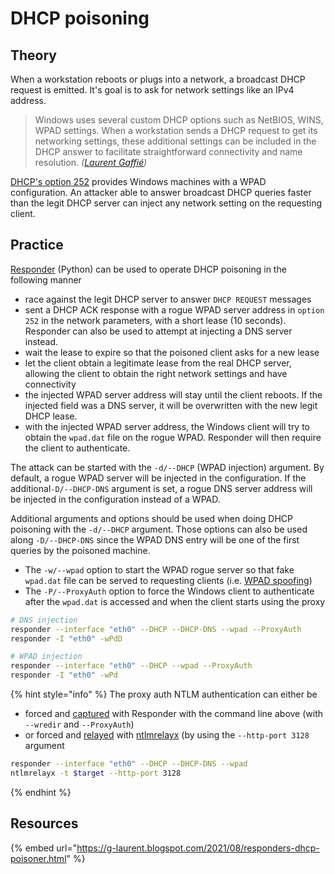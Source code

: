 # DHCP poisoning

## Theory

When a workstation reboots or plugs into a network, a broadcast DHCP request is emitted. It's goal is to ask for network settings like an IPv4 address.

> Windows uses several custom DHCP options such as NetBIOS, WINS, WPAD settings. When a workstation sends a DHCP request to get its networking settings, these additional settings can be included in the DHCP answer to facilitate straightforward connectivity and name resolution. _(_[_Laurent Gaffié_](https://g-laurent.blogspot.com/2021/08/responders-dhcp-poisoner.html)_)_

[DHCP's option 252](https://docs.microsoft.com/en-us/previous-versions/tn-archive/bb794881\(v=technet.10\)) provides Windows machines with a WPAD configuration. An attacker able to answer broadcast DHCP queries faster than the legit DHCP server can inject any network setting on the requesting client.

## Practice

[Responder](https://github.com/SpiderLabs/Responder) (Python) can be used to operate DHCP poisoning in the following manner

* race against the legit DHCP server to answer `DHCP REQUEST` messages
* sent a DHCP ACK response with a rogue WPAD server address in `option 252` in the network parameters, with a short lease (10 seconds). Responder can also be used to attempt at injecting a DNS server instead.
* wait the lease to expire so that the poisoned client asks for a new lease
* let the client obtain a legitimate lease from the real DHCP server, allowing the client to obtain the right network settings and have connectivity
* the injected WPAD server address will stay until the client reboots. If the injected field was a DNS server, it will be overwritten with the new legit DHCP lease.
* with the injected WPAD server address, the Windows client will try to obtain the `wpad.dat` file on the rogue WPAD. Responder will then require the client to authenticate.

The attack can be started with the `-d/--DHCP` (WPAD injection) argument. By default, a rogue WPAD server will be injected in the configuration. If the additional`-D/--DHCP-DNS` argument is set, a rogue DNS server address will be injected in the configuration instead of a WPAD.

Additional arguments and options should be used when doing DHCP poisoning with the `-d/--DHCP` argument. Those options can also be used along `-D/--DHCP-DNS` since the WPAD DNS entry will be one of the first queries by the poisoned machine.

* The `-w/--wpad` option to start the WPAD rogue server so that fake `wpad.dat` file can be served to requesting clients (i.e. [WPAD spoofing](broken-reference))
* The `-P/--ProxyAuth` option to force the Windows client to authenticate after the `wpad.dat` is accessed and when the client starts using the proxy

```bash
# DNS injection
responder --interface "eth0" --DHCP --DHCP-DNS --wpad --ProxyAuth
responder -I "eth0" -wPdD

# WPAD injection
responder --interface "eth0" --DHCP --wpad --ProxyAuth
responder -I "eth0" -wPd
```

{% hint style="info" %}
The proxy auth NTLM authentication can either be

* forced and [captured](../ntlm/capture.md) with Responder with the command line above (with `--wredir` and `--ProxyAuth`)
* or forced and [relayed](broken-reference) with [ntlmrelayx](https://github.com/SecureAuthCorp/impacket/blob/master/examples/ntlmrelayx.py) (by using the `--http-port 3128` argument

```bash
responder --interface "eth0" --DHCP --DHCP-DNS --wpad
ntlmrelayx -t $target --http-port 3128
```
{% endhint %}

## Resources

{% embed url="https://g-laurent.blogspot.com/2021/08/responders-dhcp-poisoner.html" %}

